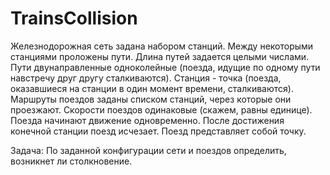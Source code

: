 # TrainsCollision
Железнодорожная сеть задана набором станций. Между некоторыми станциями проложены пути. Длина путей задается целыми числами. Пути двунаправленные одноколейные (поезда, идущие по одному пути навстречу друг другу сталкиваются). Станция - точка (поезда, оказавшиеся на станции в один момент времени, сталкиваются). Маршруты поездов заданы списком станций, через которые они проезжают. Скорости поездов одинаковые (скажем, равны единице). Поезда начинают движение одновременно. После достижения конечной станции поезд исчезает. Поезд представляет собой точку.

 

Задача: По заданной конфигурации сети и поездов определить, возникнет ли столкновение.
